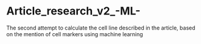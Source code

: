 # Article_research_v2_-ML-
The second attempt to calculate the cell line described in the article, based on the mention of cell markers using machine learning
